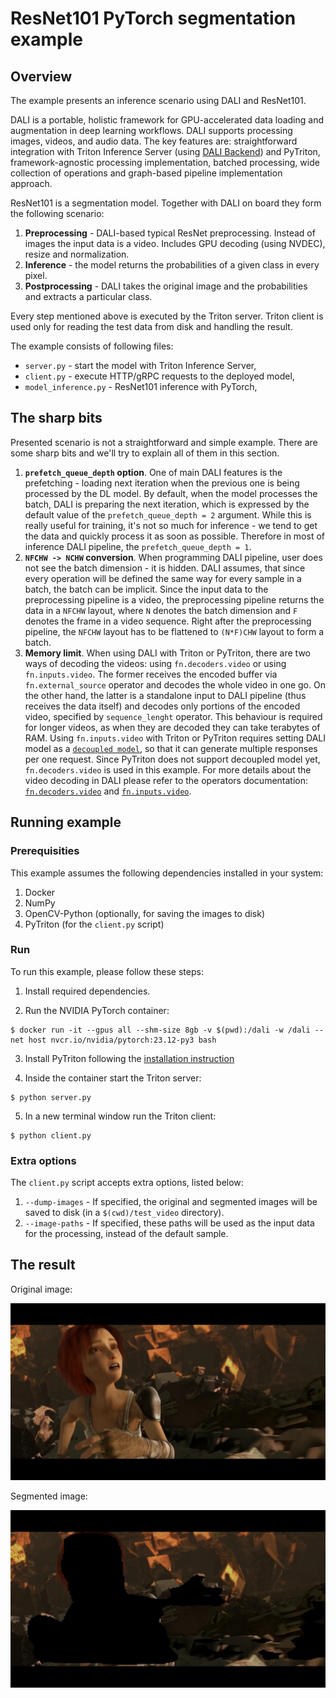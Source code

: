 <!--
Copyright (c) 2023, NVIDIA CORPORATION & AFFILIATES. All rights reserved.

Licensed under the Apache License, Version 2.0 (the "License");
you may not use this file except in compliance with the License.
You may obtain a copy of the License at

    http://www.apache.org/licenses/LICENSE-2.0

Unless required by applicable law or agreed to in writing, software
distributed under the License is distributed on an "AS IS" BASIS,
WITHOUT WARRANTIES OR CONDITIONS OF ANY KIND, either express or implied.
See the License for the specific language governing permissions and
limitations under the License.
-->

# ResNet101 PyTorch segmentation example

## Overview

The example presents an inference scenario using DALI and ResNet101.

DALI is a portable, holistic framework for GPU-accelerated data loading and augmentation in deep learning workflows.
DALI supports processing images, videos, and audio data. The key features are: straightforward integration with Triton
Inference Server (using [DALI Backend](https://github.com/triton-inference-server/dali_backend)) and PyTriton,
framework-agnostic processing implementation, batched processing, wide collection of operations and graph-based pipeline
implementation approach.

ResNet101 is a segmentation model. Together with DALI on board they form the following scenario:

1. **Preprocessing** - DALI-based typical ResNet preprocessing. Instead of images the input data is a video.
   Includes GPU decoding (using NVDEC), resize and normalization.
2. **Inference** - the model returns the probabilities of a given class in every pixel.
3. **Postprocessing** - DALI takes the original image and the probabilities and extracts a particular class.

Every step mentioned above is executed by the Triton server. Triton client is used only for reading the test
data from disk and handling the result.

The example consists of following files:

- `server.py` - start the model with Triton Inference Server,
- `client.py` - execute HTTP/gRPC requests to the deployed model,
- `model_inference.py` - ResNet101 inference with PyTorch,

## The sharp bits

Presented scenario is not a straightforward and simple example. There are some sharp bits and we'll try to explain all
of them in this section.

1. **`prefetch_queue_depth` option**. One of main DALI features is the prefetching - loading next iteration when the
   previous one is being processed by the DL model. By default, when the model processes the batch, DALI is preparing
   the next iteration, which is expressed by the default value of the `prefetch_queue_depth = 2` argument. While this is
   really useful for training, it's not so much for inference - we tend to get the data and quickly process it as soon
   as possible. Therefore in most of inference DALI pipeline, the `prefetch_queue_depth = 1`.
1. **`NFCHW -> NCHW` conversion**. When programming DALI pipeline, user does not see the batch dimension - it is hidden.
   DALI assumes, that since every operation will be defined the same way for every sample in a batch, the batch can be
   implicit. Since the input data to the preprocessing pipeline is a video, the preprocessing pipeline returns the data
   in a `NFCHW` layout, where `N` denotes the batch dimension and `F` denotes the frame in a video sequence. Right after
   the preprocessing pipeline, the `NFCHW` layout has to be flattened to `(N*F)CHW` layout to form a batch.
1. **Memory limit**. When using DALI with Triton or PyTriton, there are two ways of decoding the videos:
   using `fn.decoders.video` or using `fn.inputs.video`. The former receives the encoded buffer via `fn.external_source`
   operator and decodes the whole video in one go. On the other hand, the latter is a standalone input to DALI
   pipeline (thus receives the data itself) and decodes only portions of the encoded video, specified
   by `sequence_lenght` operator. This behaviour is required for longer videos, as when they are decoded they can take
   terabytes of RAM. Using `fn.inputs.video` with Triton or PyTriton requires setting DALI model as
   a [`decoupled model`](https://github.com/triton-inference-server/server/blob/main/docs/user_guide/decoupled_models.md),
   so that it can generate multiple responses per one request. Since PyTriton does not support decoupled model
   yet, `fn.decoders.video` is used in this example. For more details about the video decoding in DALI please refer to
   the operators documentation: [`fn.decoders.video`](https://docs.nvidia.com/deeplearning/dali/user-guide/docs/operations/nvidia.dali.fn.experimental.decoders.video.html#nvidia.dali.fn.experimental.decoders.video)
   and [`fn.inputs.video`](https://docs.nvidia.com/deeplearning/dali/user-guide/docs/operations/nvidia.dali.fn.experimental.inputs.video.html).

## Running example

### Prerequisities

This example assumes the following dependencies installed in your system:

1. Docker
2. NumPy
3. OpenCV-Python (optionally, for saving the images to disk)
4. PyTriton (for the `client.py` script)

### Run

To run this example, please follow these steps:

1. Install required dependencies.

2. Run the NVIDIA PyTorch container:

```shell
$ docker run -it --gpus all --shm-size 8gb -v $(pwd):/dali -w /dali --net host nvcr.io/nvidia/pytorch:23.12-py3 bash
```

3. Install PyTriton following the [installation instruction](../../README.md#installation)

4. Inside the container start the Triton server:

```shell
$ python server.py
```

5. In a new terminal window run the Triton client:

```shell
$ python client.py
```

### Extra options

The `client.py` script accepts extra options, listed below:

1. `--dump-images` - If specified, the original and segmented images will be saved to disk (in a `$(cwd)/test_video`
   directory).
2. `--image-paths` - If specified, these paths will be used as the input data for the processing,
   instead of the default sample.

## The result

Original image:

![](test_video/orig0.jpg)

Segmented image:

![](test_video/segm0.jpg)